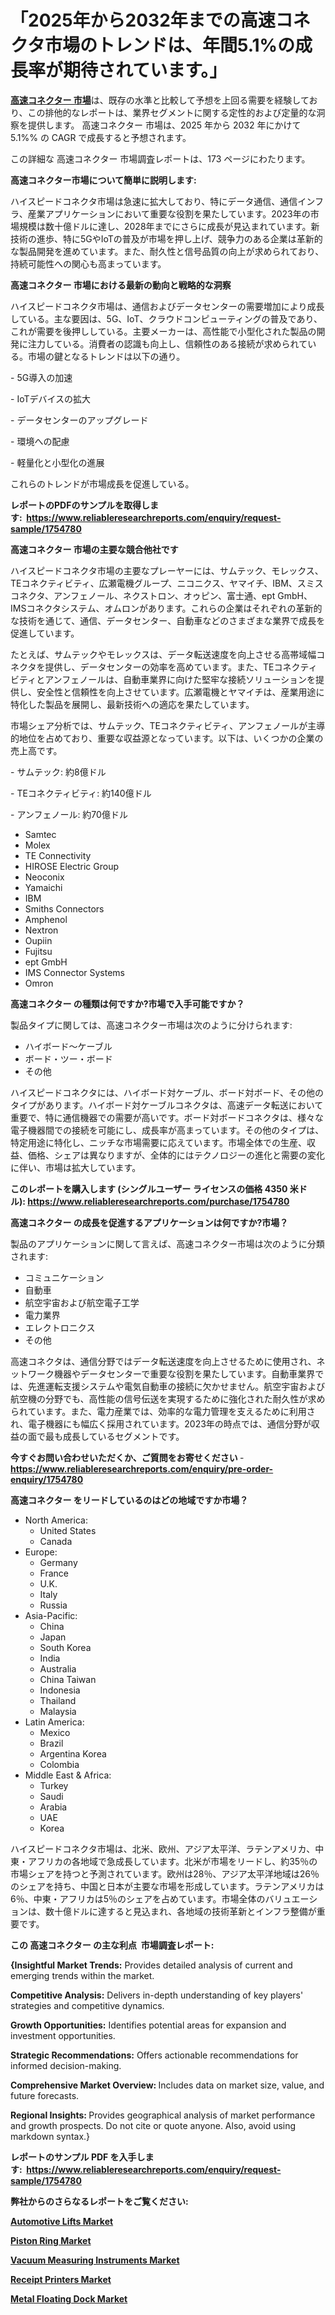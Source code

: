 <p><h1>「2025年から2032年までの高速コネクタ市場のトレンドは、年間5.1%の成長率が期待されています。」</h1></p><p data-sourcepos="1:1-1:157"><strong><a href="https://www.reliableresearchreports.com/high-speed-connector-r1754780?utm_campaign=110&utm_medium=36&utm_source=Github&utm_content=ia&utm_term=22022025&utm_id=high-speed-connector">高速コネクター 市場</a></strong>は、既存の水準と比較して予想を上回る需要を経験しており、この排他的なレポートは、業界セグメントに関する定性的および定量的な洞察を提供します。 高速コネクター 市場は、2025 年から 2032 年にかけて 5.1%% の CAGR で成長すると予想されます。</p>
<p data-sourcepos="3:1-3:50">この詳細な 高速コネクター 市場調査レポートは、173 ページにわたります。</p>
<p><strong>高速コネクター市場について簡単に説明します:</strong></p>
<p><p>ハイスピードコネクタ市場は急速に拡大しており、特にデータ通信、通信インフラ、産業アプリケーションにおいて重要な役割を果たしています。2023年の市場規模は数十億ドルに達し、2028年までにさらに成長が見込まれています。新技術の進歩、特に5GやIoTの普及が市場を押し上げ、競争力のある企業は革新的な製品開発を進めています。また、耐久性と信号品質の向上が求められており、持続可能性への関心も高まっています。</p></p>
<p><strong>高速コネクター 市場における最新の動向と戦略的な洞察</strong></p>
<p><p>ハイスピードコネクタ市場は、通信およびデータセンターの需要増加により成長している。主な要因は、5G、IoT、クラウドコンピューティングの普及であり、これが需要を後押ししている。主要メーカーは、高性能で小型化された製品の開発に注力している。消費者の認識も向上し、信頼性のある接続が求められている。市場の鍵となるトレンドは以下の通り。</p><p>- 5G導入の加速</p><p>- IoTデバイスの拡大</p><p>- データセンターのアップグレード</p><p>- 環境への配慮</p><p>- 軽量化と小型化の進展</p><p>これらのトレンドが市場成長を促進している。</p></p>
<p><strong>レポートのPDFのサンプルを取得します</strong><strong>:&nbsp;&nbsp;<a href="https://www.reliableresearchreports.com/enquiry/request-sample/1754780?utm_campaign=110&utm_medium=36&utm_source=Github&utm_content=ia&utm_term=22022025&utm_id=high-speed-connector">https://www.reliableresearchreports.com/enquiry/request-sample/1754780</a></strong></p>
<p><strong>高速コネクター 市場の主要な競合他社です</strong></p>
<p><p>ハイスピードコネクタ市場の主要なプレーヤーには、サムテック、モレックス、TEコネクティビティ、広瀬電機グループ、ニコニクス、ヤマイチ、IBM、スミスコネクタ、アンフェノール、ネクストロン、オゥピン、富士通、ept GmbH、IMSコネクタシステム、オムロンがあります。これらの企業はそれぞれの革新的な技術を通じて、通信、データセンター、自動車などのさまざまな業界で成長を促進しています。</p><p>たとえば、サムテックやモレックスは、データ転送速度を向上させる高帯域幅コネクタを提供し、データセンターの効率を高めています。また、TEコネクティビティとアンフェノールは、自動車業界に向けた堅牢な接続ソリューションを提供し、安全性と信頼性を向上させています。広瀬電機とヤマイチは、産業用途に特化した製品を展開し、最新技術への適応を果たしています。</p><p>市場シェア分析では、サムテック、TEコネクティビティ、アンフェノールが主導的地位を占めており、重要な収益源となっています。以下は、いくつかの企業の売上高です。</p><p>- サムテック: 約8億ドル</p><p>- TEコネクティビティ: 約140億ドル</p><p>- アンフェノール: 約70億ドル</p></p>
<p><ul><li>Samtec</li><li>Molex</li><li>TE Connectivity</li><li>HIROSE Electric Group</li><li>Neoconix</li><li>Yamaichi</li><li>IBM</li><li>Smiths Connectors</li><li>Amphenol</li><li>Nextron</li><li>Oupiin</li><li>Fujitsu</li><li>ept GmbH</li><li>IMS Connector Systems</li><li>Omron</li></ul></p>
<p><strong>高速コネクター の種類は何ですか?市場で入手可能ですか？</strong></p>
<p>製品タイプに関しては、高速コネクター市場は次のように分けられます:</p>
<p><ul><li>ハイボード～ケーブル</li><li>ボード・ツー・ボード</li><li>その他</li></ul></p>
<p><p>ハイスピードコネクタには、ハイボード対ケーブル、ボード対ボード、その他のタイプがあります。ハイボード対ケーブルコネクタは、高速データ転送において重要で、特に通信機器での需要が高いです。ボード対ボードコネクタは、様々な電子機器間での接続を可能にし、成長率が高まっています。その他のタイプは、特定用途に特化し、ニッチな市場需要に応えています。市場全体での生産、収益、価格、シェアは異なりますが、全体的にはテクノロジーの進化と需要の変化に伴い、市場は拡大しています。</p></p>
<p><strong>このレポートを購入します (シングルユーザー ライセンスの価格 4350 米ドル):&nbsp;<a href="https://www.reliableresearchreports.com/purchase/1754780?utm_campaign=110&utm_medium=36&utm_source=Github&utm_content=ia&utm_term=22022025&utm_id=high-speed-connector">https://www.reliableresearchreports.com/purchase/1754780</a></strong></p>
<p><strong>高速コネクター の成長を促進するアプリケーションは何ですか?市場？</strong></p>
<p>製品のアプリケーションに関して言えば、高速コネクター市場は次のように分類されます:</p>
<p><ul><li>コミュニケーション</li><li>自動車</li><li>航空宇宙および航空電子工学</li><li>電力業界</li><li>エレクトロニクス</li><li>その他</li></ul></p>
<p><p>高速コネクタは、通信分野ではデータ転送速度を向上させるために使用され、ネットワーク機器やデータセンターで重要な役割を果たしています。自動車業界では、先進運転支援システムや電気自動車の接続に欠かせません。航空宇宙および航空機の分野でも、高性能の信号伝送を実現するために強化された耐久性が求められています。また、電力産業では、効率的な電力管理を支えるために利用され、電子機器にも幅広く採用されています。2023年の時点では、通信分野が収益の面で最も成長しているセグメントです。</p></p>
<p><strong>今すぐお問い合わせいただくか、ご質問をお寄せください</strong><strong>&nbsp;</strong>-<strong><a href="https://www.reliableresearchreports.com/enquiry/pre-order-enquiry/1754780?utm_campaign=110&utm_medium=36&utm_source=Github&utm_content=ia&utm_term=22022025&utm_id=high-speed-connector">https://www.reliableresearchreports.com/enquiry/pre-order-enquiry/1754780</a></strong></p>
<p><strong>高速コネクター をリードしているのはどの地域ですか市場？</strong></p>
<p><ul>
    <li>
        North America:
        <ul>
            <li>United States</li>
            <li>Canada</li>
        </ul>
    </li>
    <li>
        Europe:
        <ul>
            <li>Germany</li>
            <li>France</li>
            <li>U.K.</li>
            <li>Italy</li>
            <li>Russia</li>
        </ul>
    </li>
    <li>
        Asia-Pacific:
        <ul>
            <li>China</li>
            <li>Japan</li>
            <li>South Korea</li>
            <li>India</li>
            <li>Australia</li>
            <li>China Taiwan</li>
            <li>Indonesia</li>
            <li>Thailand</li>
            <li>Malaysia</li>
        </ul>
    </li>
    <li>
        Latin America:
        <ul>
            <li>Mexico</li>
            <li>Brazil</li>
            <li>Argentina Korea</li>
            <li>Colombia</li>
        </ul>
    </li>
    <li>
        Middle East & Africa:
        <ul>
            <li>Turkey</li>
            <li>Saudi</li>
            <li>Arabia</li>
            <li>UAE</li>
            <li>Korea</li>
        </ul>
    </li>
    </ul></p>
<p><p>ハイスピードコネクタ市場は、北米、欧州、アジア太平洋、ラテンアメリカ、中東・アフリカの各地域で急成長しています。北米が市場をリードし、約35％の市場シェアを持つと予測されています。欧州は28％、アジア太平洋地域は26％のシェアを持ち、中国と日本が主要な市場を形成しています。ラテンアメリカは6％、中東・アフリカは5％のシェアを占めています。市場全体のバリュエーションは、数十億ドルに達すると見込まれ、各地域の技術革新とインフラ整備が重要です。</p></p>
<p><strong>この 高速コネクター の主な利点&nbsp; 市場調査レポート:</strong></p>
<p><strong>{Insightful Market Trends:</strong> Provides detailed analysis of current and emerging trends within the market.</p>
<p><strong>Competitive Analysis:</strong> Delivers in-depth understanding of key players' strategies and competitive dynamics.</p>
<p><strong>Growth Opportunities:</strong> Identifies potential areas for expansion and investment opportunities.</p>
<p><strong>Strategic Recommendations:</strong> Offers actionable recommendations for informed decision-making.</p>
<p><strong>Comprehensive Market Overview: </strong>Includes data on market size, value, and future forecasts.</p>
<p><strong>Regional Insights: </strong>Provides geographical analysis of market performance and growth prospects. Do not cite or quote anyone. Also, avoid using markdown syntax.}</p>
<p><strong>レポートのサンプル PDF を入手します:&nbsp;</strong><strong>&nbsp;<a href="https://www.reliableresearchreports.com/enquiry/request-sample/1754780?utm_campaign=110&utm_medium=36&utm_source=Github&utm_content=ia&utm_term=22022025&utm_id=high-speed-connector">https://www.reliableresearchreports.com/enquiry/request-sample/1754780</a></strong></p>
<p></p>
<p></p>
<p></p>
<p></p>
<p><strong>弊社からのさらなるレポートをご覧ください:</strong></p>
<p><strong><p><a href="https://github.com/ivetasyizhi/Market-Research-Report-List-1/blob/main/automotive-lifts-market.md?utm_campaign=110&utm_medium=36&utm_source=Github&utm_content=ia&utm_term=22022025&utm_id=high-speed-connector">Automotive Lifts Market</a></p><p><a href="https://github.com/sadimsamid/Market-Research-Report-List-1/blob/main/piston-ring-market.md?utm_campaign=110&utm_medium=36&utm_source=Github&utm_content=ia&utm_term=22022025&utm_id=high-speed-connector">Piston Ring Market</a></p><p><a href="https://github.com/penecorodz74/Market-Research-Report-List-1/blob/main/vacuum-measuring-instruments-market.md?utm_campaign=110&utm_medium=36&utm_source=Github&utm_content=ia&utm_term=22022025&utm_id=high-speed-connector">Vacuum Measuring Instruments Market</a></p><p><a href="https://github.com/aistraasinyo/Market-Research-Report-List-1/blob/main/receipt-printers-market.md?utm_campaign=110&utm_medium=36&utm_source=Github&utm_content=ia&utm_term=22022025&utm_id=high-speed-connector">Receipt Printers Market</a></p><p><a href="https://github.com/boysabotzoc/Market-Research-Report-List-1/blob/main/metal-floating-dock-market.md?utm_campaign=110&utm_medium=36&utm_source=Github&utm_content=ia&utm_term=22022025&utm_id=high-speed-connector">Metal Floating Dock Market</a></p></strong></p>